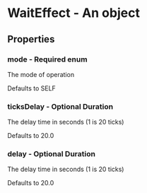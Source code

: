 

# WaitEffect - An object



## Properties



### mode - Required enum



 The mode of operation



Defaults to SELF



### ticksDelay - Optional Duration



 The delay time in seconds (1 is 20 ticks)



Defaults to 20.0



### delay - Optional Duration



 The delay time in seconds (1 is 20 ticks)



Defaults to 20.0

